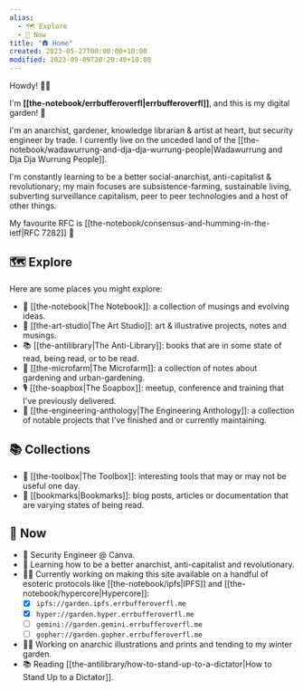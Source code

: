 ```yaml
---
alias:
  - 🗺️ Explore
  - 🌈 Now
title: "🛖 Home"
created: 2023-05-27T00:00:00+10:00
modified: 2023-09-09T20:20:40+10:00
---
```


Howdy! 👋🏻

I'm **[[the-notebook/errbufferoverfl|errbufferoverfl]]**, and this is my digital garden! 🌱

I'm an anarchist, gardener, knowledge librarian & artist at heart, but security engineer by trade. I currently live on the unceded land of the [[the-notebook/wadawurrung-and-dja-dja-wurrung-people|Wadawurrung and Dja Dja Wurrung People]].

I'm constantly learning to be a better social-anarchist, anti-capitalist & revolutionary; my main focuses are subsistence-farming, sustainable living, subverting surveillance capitalism, peer to peer technologies and a host of other things.

My favourite RFC is [[the-notebook/consensus-and-humming-in-the-ietf|RFC 7282]] 🐝

## 🗺️ Explore

Here are some places you might explore:

- 📖 [[the-notebook|The Notebook]]: a collection of musings and evolving ideas.
- 🎨 [[the-art-studio|The Art Studio]]: art & illustrative projects, notes and musings.
- 📚 [[the-antilibrary|The Anti-Library]]: books that are in some state of read, being read, or to be read.
- 🌾 [[the-microfarm|The Microfarm]]: a collection of notes about gardening and urban-gardening.
- 🎙️ [[the-soapbox|The Soapbox]]: meetup, conference and training that I've previously delivered.
- 🔧 [[the-engineering-anthology|The Engineering Anthology]]: a collection of notable projects that I’ve finished and or currently maintaining.

## 📚 Collections

- 🧰 [[the-toolbox|The Toolbox]]: interesting tools that may or may not be useful one day.
- 🔖 [[bookmarks|Bookmarks]]: blog posts, articles or documentation that are varying states of being read.

## 🌈 Now

- 📐 Security Engineer @ Canva.
- 🧠 Learning how to be a better anarchist, anti-capitalist and revolutionary.
- 👨‍💻 Currently working on making this site available on a handful of esoteric protocols like [[the-notebook/ipfs|IPFS]] and [[the-notebook/hypercore|Hypercore]]:
  - [x] `ipfs://garden.ipfs.errbufferoverfl.me`
  - [x] `hyper://garden.hyper.errbufferoverfl.me`
  - [ ] `gemini://garden.gemini.errbufferoverfl.me`
  - [ ] `gopher://garden.gopher.errbufferoverfl.me`
- ✍🏻 Working on anarchic illustrations and prints and tending to my winter garden.
- 📚 Reading [[the-antilibrary/how-to-stand-up-to-a-dictator|How to Stand Up to a Dictator]].